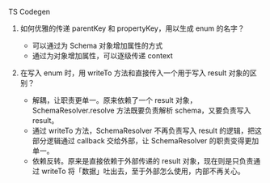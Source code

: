 TS Codegen

1. 如何优雅的传递 parentKey 和 propertyKey，用以生成 enum 的名字？

    - 可以通过为 Schema 对象增加属性的方式
    - 通过为对象增加属性，可以逐级传递 context

2. 在写入 enum 时，用 writeTo 方法和直接传入一个用于写入 result 对象的区别？

    - 解耦，让职责更单一。原来依赖了一个 result 对象，SchemaResolver.resolve 方法既要负责解析 schema，又要负责写入 result。
    - 通过 writeTo 方法，SchemaResolver 不再负责写入 result 的逻辑，把这部分逻辑通过 callback 交给外部，让 SchemaResolver 的职责变得更加单一。
    - 依赖反转。原来是直接依赖于外部传递的 result 对象，现在则是只负责通过 writeTo 将「数据」吐出去，至于外部怎么使用，内部不再关心。
